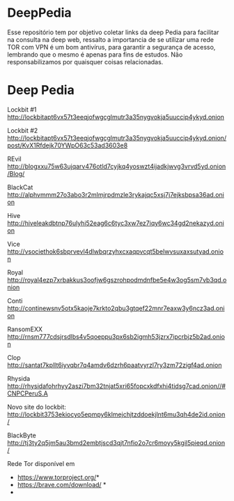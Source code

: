 # DeepPedia
Esse repositório tem por objetivo coletar links da deep Pedia para facilitar na consulta na deep web, ressalto a importancia de se utilizar uma rede TOR com VPN é um bom antivírus, para garantir a segurança de acesso, lembrando que o mesmo é apenas para fins de estudos. Não responsabilizamos por quaisquer coisas relacionadas.

# Deep Pedia

Lockbit #1
http://lockbitapt6vx57t3eeqjofwgcglmutr3a35nygvokja5uuccip4ykyd.onion 

Lockbit #2
http://lockbitapt6vx57t3eeqjofwgcglmutr3a35nygvokja5uuccip4ykyd.onion/post/KvX1Rfdejk70YWpO63c53ad3603e8

REvil
http://blogxxu75w63ujqarv476otld7cyjkq4yoswzt4ijadkjwvg3vrvd5yd.onion/Blog/ 

BlackCat
http://alphvmmm27o3abo3r2mlmjrpdmzle3rykajqc5xsj7j7ejksbpsa36ad.onion

Hive
http://hiveleakdbtnp76ulyhi52eag6c6tyc3xw7ez7iqy6wc34gd2nekazyd.onion

Vice
http://vsociethok6sbprvevl4dlwbqrzyhxcxaqpvcqt5belwvsuxaxsutyad.onion

Royal
http://royal4ezp7xrbakkus3oofjw6gszrohpodmdnfbe5e4w3og5sm7vb3qd.onion

Conti
http://continewsnv5otx5kaoje7krkto2qbu3gtqef22mnr7eaxw3y6ncz3ad.onion

RansomEXX
http://rnsm777cdsjrsdlbs4v5qoeppu3px6sb2igmh53jzrx7ipcrbjz5b2ad.onion

Clop
http://santat7kpllt6iyvqbr7q4amdv6dzrh6paatvyrzl7ry3zm72zigf4ad.onion

Rhysida
http://rhysidafohrhyy2aszi7bm32tnjat5xri65fopcxkdfxhi4tidsg7cad.onion//#CNPCPeruS.A

Novo site do lockbit:
http://lockbit3753ekiocyo5epmpy6klmejchjtzddoekjlnt6mu3qh4de2id.onion/

BlackByte
http://tj3ty2q5jm5au3bmd2embtjscd3qjt7nfio2o7cr6moyy5kgil5pieqd.onion/ 

Rede Tor disponível em 
* https://www.torproject.org/*
*  https://brave.com/download/ *
*  
